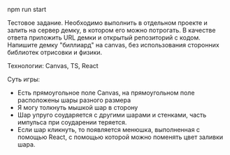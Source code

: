 npm run start

Тестовое задание. Необходимо выполнить в отдельном проекте и залить на сервер демку, в котором его можно потрогать. В качестве ответа приложить URL демки и открытый репозиторий с кодом.
Напишите демку "биллиард" на canvas, без использования сторонних библиотек отрисовки и физики.

Технологии: Canvas, TS, React

Суть игры:

- Есть прямоугольное поле Canvas, на прямоугольном поле расположены шары разного размера
- Я могу толкнуть мышкой шар в сторону
- Шар упруго соударяется с другими шарами и стенками, часть импульса при соударении теряется.
- Если шар кликнуть, то появляется менюшка, выполненная с помощью React, с помощью которой можно поменять цвет заливки шара.
